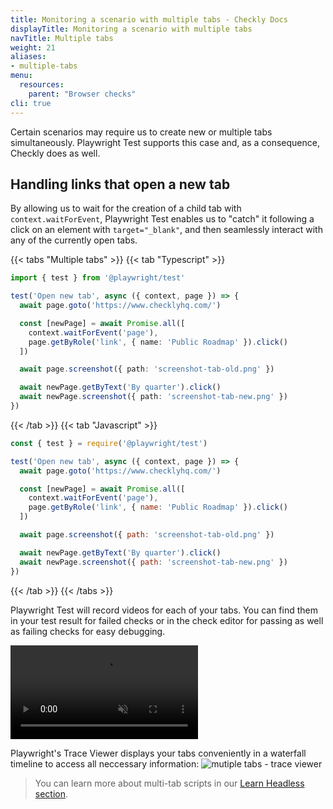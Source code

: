 ```yaml
---
title: Monitoring a scenario with multiple tabs - Checkly Docs
displayTitle: Monitoring a scenario with multiple tabs
navTitle: Multiple tabs
weight: 21
aliases:
- multiple-tabs
menu:
  resources:
    parent: "Browser checks"
cli: true
---
```


Certain scenarios may require us to create new or multiple tabs simultaneously. Playwright Test supports this case and, as a consequence, Checkly does as well.

## Handling links that open a new tab

By allowing us to wait for the creation of a child tab with `context.waitForEvent`, Playwright Test enables us to "catch" it following a click on an element with `target="_blank"`, and then seamlessly interact with any of the currently open tabs.

{{< tabs "Multiple tabs" >}}
{{< tab "Typescript" >}}
```ts {title="tabs.spec.ts"}
import { test } from '@playwright/test'

test('Open new tab', async ({ context, page }) => {
  await page.goto('https://www.checklyhq.com/')

  const [newPage] = await Promise.all([
    context.waitForEvent('page'),
    page.getByRole('link', { name: 'Public Roadmap' }).click()
  ])

  await page.screenshot({ path: 'screenshot-tab-old.png' })

  await newPage.getByText('By quarter').click()
  await newPage.screenshot({ path: 'screenshot-tab-new.png' })
})
```
{{< /tab >}}
{{< tab "Javascript" >}}
```js {title="tabs.spec.js"}
const { test } = require('@playwright/test')

test('Open new tab', async ({ context, page }) => {
  await page.goto('https://www.checklyhq.com/')

  const [newPage] = await Promise.all([
    context.waitForEvent('page'),
    page.getByRole('link', { name: 'Public Roadmap' }).click()
  ])

  await page.screenshot({ path: 'screenshot-tab-old.png' })

  await newPage.getByText('By quarter').click()
  await newPage.screenshot({ path: 'screenshot-tab-new.png' })
})
```
{{< /tab >}}
{{< /tabs >}}

Playwright Test will record videos for each of your tabs. You can find them in your test result for failed checks or in the check editor for passing as well as failing checks for easy debugging.

<video alt="Checkly Playwright Test UI" autoplay loop muted src="/docs/images/browser-checks/multiple-tabs-pwt-report.mp4"></video>

Playwright's Trace Viewer displays your tabs conveniently in a waterfall timeline to access all neccessary information:
![mutiple tabs - trace viewer](/docs/images/browser-checks/multiple-tabs-trace-viewer.png)


> You can learn more about multi-tab scripts in our [Learn Headless section](/learn/playwright/multitab-flows/).

